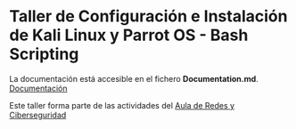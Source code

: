 # Taller de Configuración e Instalación de Kali Linux y Parrot OS - Bash Scripting

[](/Images/logo.png)

La documentación está accesible en el fichero **Documentation.md**. [Documentación](https://github.com/shoox8/taller-Configuration-InstallationParrotKali-BashScripting/blob/main/Documentation.md)

Este taller forma parte de las actividades del [Aula de Redes y Ciberseguridad](https://www.uco.es/aulaRedesSeguridad/)
